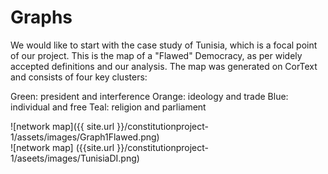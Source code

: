 # Graphs
 
 We would like to start with the case study of Tunisia, which is a focal point of our project. 
 This is the map of a "Flawed" Democracy, as per widely accepted definitions and our analysis. The map was generated on CorText and consists of four key clusters: 
 
 Green: president and interference
 Orange: ideology and trade
 Blue: individual and free
 Teal: religion and parliament

 ![network map]({{ site.url }}/constitutionproject-1/assets/images/Graph1Flawed.png)  
 ![network map] ({{site.url }}/constitutionproject-1/aseets/images/TunisiaDI.png) 

